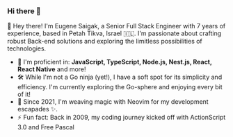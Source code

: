 ### Hi there 👋

👋 Hey there! I'm Eugene Saigak, a Senior Full Stack Engineer with 7 years of experience, based in Petah Tikva, Israel 🇮🇱.
I'm passionate about crafting robust Back-end solutions and exploring the limitless possibilities of technologies.

- 🚀 I'm proficient in: **JavaScript, TypeScript, Node.js, Nest.js, React, React Native** and more!
- 🛠️ While I'm not a Go ninja (yet!), I have a soft spot for its simplicity and efficiency. I'm currently exploring the Go-sphere and enjoying every bit of it!
- 🔧 Since 2021, I'm weaving magic with Neovim for my development escapades ✨.
- ⚡ Fun fact: Back in 2009, my coding journey kicked off with ActionScript 3.0 and Free Pascal

